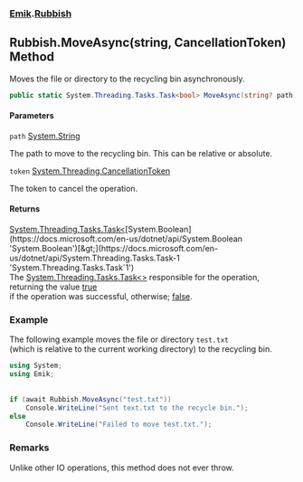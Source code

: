### [Emik](Emik.md 'Emik').[Rubbish](Rubbish.md 'Emik.Rubbish')

## Rubbish.MoveAsync(string, CancellationToken) Method

Moves the file or directory to the recycling bin asynchronously.

```csharp
public static System.Threading.Tasks.Task<bool> MoveAsync(string? path, System.Threading.CancellationToken token=default(System.Threading.CancellationToken));
```
#### Parameters

<a name='Emik.Rubbish.MoveAsync(string,System.Threading.CancellationToken).path'></a>

`path` [System.String](https://docs.microsoft.com/en-us/dotnet/api/System.String 'System.String')

The path to move to the recycling bin. This can be relative or absolute.

<a name='Emik.Rubbish.MoveAsync(string,System.Threading.CancellationToken).token'></a>

`token` [System.Threading.CancellationToken](https://docs.microsoft.com/en-us/dotnet/api/System.Threading.CancellationToken 'System.Threading.CancellationToken')

The token to cancel the operation.

#### Returns
[System.Threading.Tasks.Task&lt;](https://docs.microsoft.com/en-us/dotnet/api/System.Threading.Tasks.Task-1 'System.Threading.Tasks.Task`1')[System.Boolean](https://docs.microsoft.com/en-us/dotnet/api/System.Boolean 'System.Boolean')[&gt;](https://docs.microsoft.com/en-us/dotnet/api/System.Threading.Tasks.Task-1 'System.Threading.Tasks.Task`1')  
The [System.Threading.Tasks.Task&lt;&gt;](https://docs.microsoft.com/en-us/dotnet/api/System.Threading.Tasks.Task-1 'System.Threading.Tasks.Task`1') responsible for the operation, returning the value [true](https://docs.microsoft.com/en-us/dotnet/csharp/language-reference/builtin-types/bool 'https://docs.microsoft.com/en-us/dotnet/csharp/language-reference/builtin-types/bool')  
if the operation was successful, otherwise; [false](https://docs.microsoft.com/en-us/dotnet/csharp/language-reference/builtin-types/bool 'https://docs.microsoft.com/en-us/dotnet/csharp/language-reference/builtin-types/bool').

### Example
  
The following example moves the file or directory `test.txt`  
(which is relative to the current working directory) to the recycling bin.  
  
```csharp  
using System;  
using Emik;  
  
  
if (await Rubbish.MoveAsync("test.txt"))  
    Console.WriteLine("Sent text.txt to the recycle bin.");  
else  
    Console.WriteLine("Failed to move test.txt.");  
```

### Remarks
  
Unlike other IO operations, this method does not ever throw.